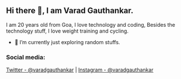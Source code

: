 ## Hi there 👋, I am Varad Gauthankar.

I am 20 years old from Goa, I love technology and coding, Besides the technology stuff, I love weight training and cycling.

- 🌱 I’m currently just exploring random stuffs.

### Social media:
[Twitter - @varadgauthankar](https://twitter.com/varad1601) | [Instagram - @varadgauthankar](https://instagram.com/varadgauthankar)



